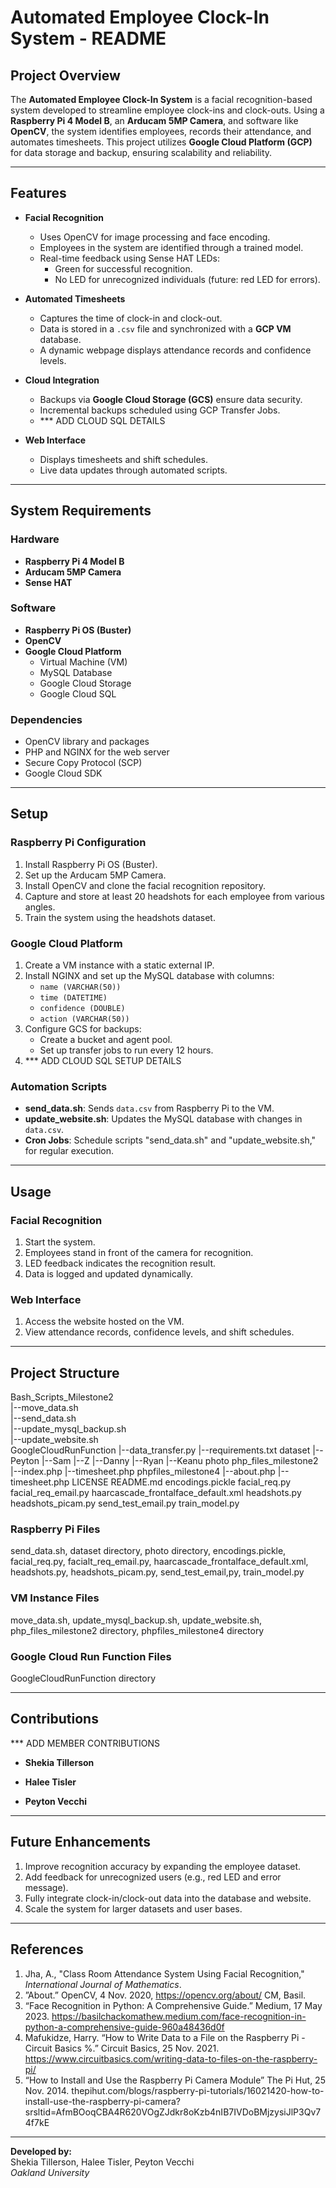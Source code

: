 # Automated Employee Clock-In System - README  

## Project Overview  
The **Automated Employee Clock-In System** is a facial recognition-based system developed to streamline employee clock-ins and clock-outs. Using a **Raspberry Pi 4 Model B**, an **Arducam 5MP Camera**, and software like **OpenCV**, the system identifies employees, records their attendance, and automates timesheets. This project utilizes **Google Cloud Platform (GCP)** for data storage and backup, ensuring scalability and reliability.

---

## Features  
- **Facial Recognition**  
  - Uses OpenCV for image processing and face encoding.  
  - Employees in the system are identified through a trained model.  
  - Real-time feedback using Sense HAT LEDs:  
    - Green for successful recognition.  
    - No LED for unrecognized individuals (future: red LED for errors).  

- **Automated Timesheets**  
  - Captures the time of clock-in and clock-out.  
  - Data is stored in a `.csv` file and synchronized with a **GCP VM** database.  
  - A dynamic webpage displays attendance records and confidence levels.  

- **Cloud Integration**  
  - Backups via **Google Cloud Storage (GCS)** ensure data security.  
  - Incremental backups scheduled using GCP Transfer Jobs.
  - *** ADD CLOUD SQL DETAILS

- **Web Interface**  
  - Displays timesheets and shift schedules.  
  - Live data updates through automated scripts.  

---

## System Requirements  

### Hardware  
- **Raspberry Pi 4 Model B**  
- **Arducam 5MP Camera**  
- **Sense HAT**  

### Software  
- **Raspberry Pi OS (Buster)**  
- **OpenCV**  
- **Google Cloud Platform**  
  - Virtual Machine (VM)  
  - MySQL Database  
  - Google Cloud Storage
  - Google Cloud SQL  

### Dependencies  
- OpenCV library and packages  
- PHP and NGINX for the web server  
- Secure Copy Protocol (SCP)  
- Google Cloud SDK  

---

## Setup  

### Raspberry Pi Configuration  
1. Install Raspberry Pi OS (Buster).  
2. Set up the Arducam 5MP Camera.  
3. Install OpenCV and clone the facial recognition repository.  
4. Capture and store at least 20 headshots for each employee from various angles.  
5. Train the system using the headshots dataset.  

### Google Cloud Platform  
1. Create a VM instance with a static external IP.  
2. Install NGINX and set up the MySQL database with columns:  
   - `name (VARCHAR(50))`  
   - `time (DATETIME)`  
   - `confidence (DOUBLE)`  
   - `action (VARCHAR(50))`  
3. Configure GCS for backups:  
   - Create a bucket and agent pool.  
   - Set up transfer jobs to run every 12 hours.
4. *** ADD CLOUD SQL SETUP DETAILS  

### Automation Scripts  
- **send_data.sh**: Sends `data.csv` from Raspberry Pi to the VM.  
- **update_website.sh**: Updates the MySQL database with changes in `data.csv`.  
- **Cron Jobs**: Schedule scripts "send_data.sh" and "update_website.sh," for regular execution.  

---

## Usage  

### Facial Recognition  
1. Start the system.  
2. Employees stand in front of the camera for recognition.  
3. LED feedback indicates the recognition result.  
4. Data is logged and updated dynamically.  

### Web Interface  
1. Access the website hosted on the VM.  
2. View attendance records, confidence levels, and shift schedules.  

---

## Project Structure

Bash_Scripts_Milestone2\
|--move_data.sh\
|--send_data.sh\
|--update_mysql_backup.sh\
|--update_website.sh\
GoogleCloudRunFunction
|--data_transfer.py
|--requirements.txt
dataset
|--Peyton
|--Sam
|--Z
|--Danny
|--Ryan
|--Keanu
photo
php_files_milestone2
|--index.php
|--timesheet.php
phpfiles_milestone4
|--about.php
|--timesheet.php
LICENSE
README.md
encodings.pickle
facial_req.py
facial_req_email.py
haarcascade_frontalface_default.xml
headshots.py
headshots_picam.py
send_test_email.py
train_model.py

### Raspberry Pi Files
send_data.sh, dataset directory, photo directory, encodings.pickle, facial_req.py, facialt_req_email.py, haarcascade_frontalface_default.xml, headshots.py, headshots_picam.py, send_test_email,py, train_model.py

### VM Instance Files
move_data.sh, update_mysql_backup.sh, update_website.sh, php_files_milestone2 directory, phpfiles_milestone4 directory

### Google Cloud Run Function Files
GoogleCloudRunFunction directory

---

## Contributions  

*** ADD MEMBER CONTRIBUTIONS

- **Shekia Tillerson**  
   

- **Halee Tisler**  
   

- **Peyton Vecchi**  
   

---

## Future Enhancements  
1. Improve recognition accuracy by expanding the employee dataset.  
2. Add feedback for unrecognized users (e.g., red LED and error message).  
3. Fully integrate clock-in/clock-out data into the database and website.  
4. Scale the system for larger datasets and user bases.  

---

## References  
1. Jha, A., "Class Room Attendance System Using Facial Recognition," *International Journal of Mathematics*.  
2. ”About.” OpenCV, 4 Nov. 2020, https://opencv.org/about/ CM, Basil.
3. “Face Recognition in Python: A Comprehensive Guide.” Medium, 17 May 2023. https://basilchackomathew.medium.com/face-recognition-in-python-a-comprehensive-guide-960a48436d0f
4. Mafukidze, Harry. “How to Write Data to a File on the Raspberry Pi - Circuit Basics %.” Circuit Basics, 25 Nov. 2021. https://www.circuitbasics.com/writing-data-to-files-on-the-raspberry-pi/
5. “How to Install and Use the Raspberry Pi Camera Module” The Pi Hut, 25 Nov. 2014. thepihut.com/blogs/raspberry-pi-tutorials/16021420-how-to-install-use-the-raspberry-pi-camera?srsltid=AfmBOoqCBA4R620VOgZJdkr8oKzb4nIB7IVDoBMjzysiJlP3Qv74f7kE  

---  

**Developed by:**  
Shekia Tillerson, Halee Tisler, Peyton Vecchi  
*Oakland University*  

